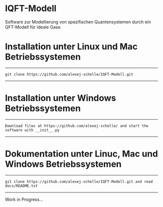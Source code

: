 # IQFT-Modell
Software zur Modellierung von spezifischen Quantensystemen durch ein QFT-Modell für ideale Gase.

# Installation unter Linux und Mac Betriebssystemen
*********************************************************************************************************************
    git clone https://github.com/alexej-schelle/IQFT-Modell.git
*********************************************************************************************************************

# Installation unter Windows Betriebssystemen
*********************************************************************************************************************
    Download files at https://github.com/alexej-schelle/ and start the software with __init__.py
*********************************************************************************************************************

# Dokumentation unter Linuc, Mac und Windows Betriebssystemen
*********************************************************************************************************************
    git clone https://github.com/alexej-schelle/IQFT-Modell.git and read docs/README.txt
*********************************************************************************************************************

Work in Progress...
